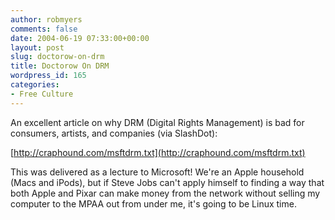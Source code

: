 ```yaml
---
author: robmyers
comments: false
date: 2004-06-19 07:33:00+00:00
layout: post
slug: doctorow-on-drm
title: Doctorow On DRM
wordpress_id: 165
categories:
- Free Culture
---
```


  
An excellent article on why DRM (Digital Rights Management) is bad for consumers, artists, and companies (via SlashDot):  
  
[http://craphound.com/msftdrm.txt](http://craphound.com/msftdrm.txt)  
  
This was delivered as a lecture to Microsoft! We're an Apple household (Macs and iPods), but if Steve Jobs can't apply himself to finding a way that both Apple and Pixar can make money from the network without selling my computer to the MPAA out from under me, it's going to be Linux time.

  


